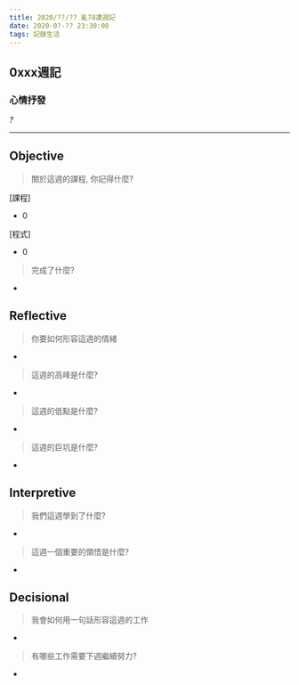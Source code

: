```yaml
---
title: 2020/??/?? 亂78遭週記
date: 2020-0?-?? 23:30:00
tags: 記錄生活
---
```

## **0xxx週記**

### 心情抒發
*?*

---

## **Objective**

> 關於這週的課程, 你記得什麼?

[課程]
- 0

[程式]
- 0

> 完成了什麼?

-


## **Reflective**

> 你要如何形容這週的情緒

*

> 這週的高峰是什麼?

*

> 這週的低點是什麼?

*

> 這週的巨坑是什麼?

*

## **Interpretive**

> 我們這週學到了什麼?

-

> 這週一個重要的領悟是什麼?

*

## **Decisional**

> 我會如何用一句話形容這週的工作

*

> 有哪些工作需要下週繼續努力?

-

